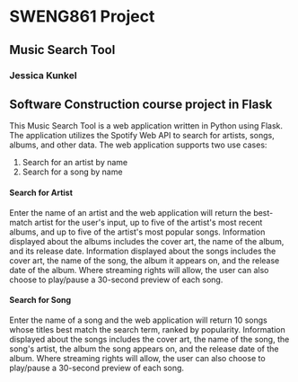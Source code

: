 # SWENG861 Project
## Music Search Tool
### Jessica Kunkel
 Software Construction course project in Flask
---
This Music Search Tool is a web application written in Python using Flask. The application utilizes the Spotify Web API to search for artists, songs, albums, and other data.
The web application supports two use cases: 
1. Search for an artist by name
2. Search for a song by name
#### Search for Artist
Enter the name of an artist and the web application will return the best-match artist for the user's input, up to five of the artist's most recent albums, and up to five of the artist's most popular songs. Information displayed about the albums includes the cover art, the name of the album, and its release date. Information displayed about the songs includes the cover art, the name of the song, the album it appears on, and the release date of the album. Where streaming rights will allow, the user can also choose to play/pause a 30-second preview of each song.
#### Search for Song
Enter the name of a song and the web application will return 10 songs whose titles best match the search term, ranked by popularity. Information displayed about the songs includes the cover art, the name of the song, the song's artist, the album the song appears on, and the release date of the album. Where streaming rights will allow, the user can also choose to play/pause a 30-second preview of each song.
